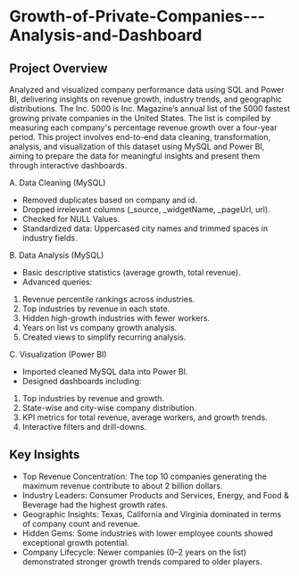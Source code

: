 # Growth-of-Private-Companies---Analysis-and-Dashboard

## Project Overview 

Analyzed and visualized company performance data using SQL and Power BI, delivering insights on revenue growth, industry trends, and geographic distributions.
The Inc. 5000 is Inc. Magazine’s annual list of the 5000 fastest growing private companies in the United States. The list is compiled by measuring each company's percentage revenue growth over a four-year period. This project involves end-to-end data cleaning, transformation, analysis, and visualization of this dataset using MySQL and Power BI, aiming to prepare the data for meaningful insights and present them through interactive dashboards.

A. Data Cleaning (MySQL)

- Removed duplicates based on company and id.
- Dropped irrelevant columns (_source, _widgetName, _pageUrl, url).
- Checked for NULL Values.
- Standardized data: Uppercased city names and trimmed spaces in industry fields.

B. Data Analysis (MySQL)

- Basic descriptive statistics (average growth, total revenue).
- Advanced queries:
1. Revenue percentile rankings across industries.
2. Top industries by revenue in each state.
3. Hidden high-growth industries with fewer workers.
4. Years on list vs company growth analysis.
5. Created views to simplify recurring analysis.

C. Visualization (Power BI)
- Imported cleaned MySQL data into Power BI.
- Designed dashboards including:
1. Top industries by revenue and growth.
2. State-wise and city-wise company distribution.
3. KPI metrics for total revenue, average workers, and growth trends.
4. Interactive filters and drill-downs.

## Key Insights
- Top Revenue Concentration: The top 10 companies generating the maximum revenue contribute to about 2 billion dollars. 
- Industry Leaders: Consumer Products and Services, Energy, and Food & Beverage had the highest growth rates.
- Geographic Insights: Texas, California and Virginia dominated in terms of company count and revenue.
- Hidden Gems: Some industries with lower employee counts showed exceptional growth potential.
- Company Lifecycle: Newer companies (0–2 years on the list) demonstrated stronger growth trends compared to older players.
